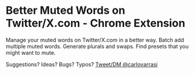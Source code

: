 # Better Muted Words on Twitter/X.com - Chrome Extension
Manage your muted words on Twitter/X.com in a better way. Batch add multiple muted words. Generate plurals and swaps. Find presets that you might want to mute.

Suggestions? Ideas? Bugs? Typos?
<a href="https://x.com/carlovarrasi">Tweet/DM @carlovarrasi</a>
